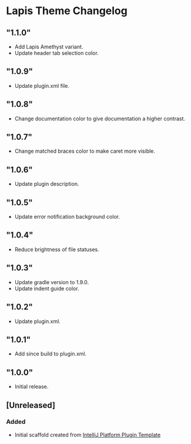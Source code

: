 <!-- Keep a Changelog guide -> https://keepachangelog.com -->

# Lapis Theme Changelog

## "1.1.0"

- Add Lapis Amethyst variant.
- Update header tab selection color.

## "1.0.9"

- Update plugin.xml file.

## "1.0.8"

- Change documentation color to give documentation a higher contrast.

## "1.0.7"

- Change matched braces color to make caret more visible.

## "1.0.6"

- Update plugin description.

## "1.0.5"

- Update error notification background color.

## "1.0.4"

- Reduce brightness of file statuses.

## "1.0.3"

- Update gradle version to 1.9.0.
- Update indent guide color.

## "1.0.2"

- Update plugin.xml.

## "1.0.1"

- Add since build to plugin.xml.

## "1.0.0"

- Initial release.

## [Unreleased]
### Added
- Initial scaffold created from [IntelliJ Platform Plugin Template](https://github.com/JetBrains/intellij-platform-plugin-template)
